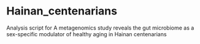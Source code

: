 # Hainan_centenarians
Analysis script for A metagenomics study reveals the gut microbiome as a sex-specific modulator of healthy aging in Hainan centenarians 
